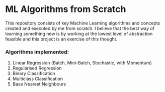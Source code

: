 # ML Algorithms from Scratch

This repository consists of key Machine Learning algorithms and concepts created and executed by me from scratch. I believe that the best way of learning something new is by working at the lowest level of abstraction feasible and this project is an exercise of this thought.

### Algorithms implemented:

1) Linear Regression (Batch, Mini-Batch, Stochastic, with Momentum) 
2) Regularised Regression
3) Binary Classification
4) Multiclass Classification
5) Base Nearest Neighbours
